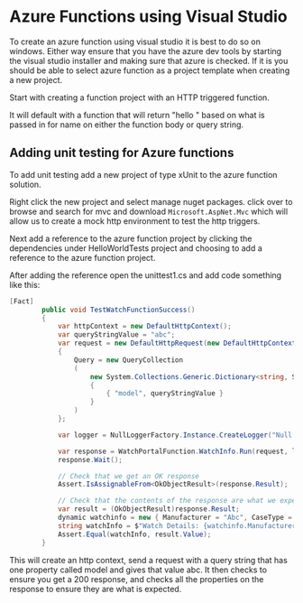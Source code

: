 # Azure Functions using Visual Studio

To create an azure function using visual studio it is best to do so on windows. Either way ensure that you have the azure dev tools by starting the visual studio installer and making sure that azure is checked. If it is you should be able to select azure function as a project template when creating a new project.

Start with creating a function project with an HTTP triggered function.

It will default with a function that will return "hello <string>" based on what is passed in for name on either the function body or query string.

## Adding unit testing for Azure functions

To add unit testing add a new project of type xUnit to the azure function solution.

Right click the new project and select manage nuget packages. click over to browse and search for mvc and download `Microsoft.AspNet.Mvc` which will allow us to create a mock http environment to test the http triggers. 


Next add a reference to the azure function project by clicking the dependencies under HelloWorldTests project and choosing to add a reference to the azure function project.

After adding the reference open the unittest1.cs and add code something like this:

``` csharp
[Fact]
        public void TestWatchFunctionSuccess()
        {
            var httpContext = new DefaultHttpContext();
            var queryStringValue = "abc";
            var request = new DefaultHttpRequest(new DefaultHttpContext())
            {
                Query = new QueryCollection
                (
                    new System.Collections.Generic.Dictionary<string, StringValues>()
                    {
                        { "model", queryStringValue }
                    }
                )
            };

            var logger = NullLoggerFactory.Instance.CreateLogger("Null Logger");

            var response = WatchPortalFunction.WatchInfo.Run(request, logger);
            response.Wait();

            // Check that we get an OK response
            Assert.IsAssignableFrom<OkObjectResult>(response.Result);

            // Check that the contents of the response are what we expect
            var result = (OkObjectResult)response.Result;
            dynamic watchinfo = new { Manufacturer = "Abc", CaseType = "Solid", Bezel = "Titanium", Dial = "Roman", CaseFinish = "Silver", Jewels = 15 };
            string watchInfo = $"Watch Details: {watchinfo.Manufacturer}, {watchinfo.CaseType}, {watchinfo.Bezel}, {watchinfo.Dial}, {watchinfo.CaseFinish}, {watchinfo.Jewels}";
            Assert.Equal(watchInfo, result.Value);
        }
```

This will create an http context, send a request with a query string that has one property called model and gives that value abc. It then checks to ensure you get a 200 response, and checks all the properties on the response to ensure they are what is expected.
